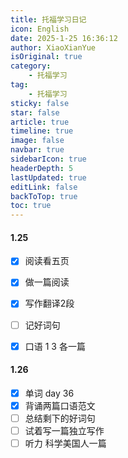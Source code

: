 ```yaml
---
title: 托福学习日记
icon: English
date: 2025-1-25 16:36:12
author: XiaoXianYue
isOriginal: true
category: 
    - 托福学习
tag:
    - 托福学习
sticky: false
star: false
article: true
timeline: true
image: false
navbar: true
sidebarIcon: true
headerDepth: 5
lastUpdated: true
editLink: false
backToTop: true
toc: true
---
```


#### 1.25

- [x] 阅读看五页
- [x] 做一篇阅读
- [x] 写作翻译2段
- [ ] 记好词句
- [x] 口语 1 3 各一篇



#### 1.26

- [x] 单词 day 36
- [x] 背诵两篇口语范文
- [ ] 总结剩下的好词句
- [ ] 试着写一篇独立写作
- [ ] 听力 科学美国人一篇